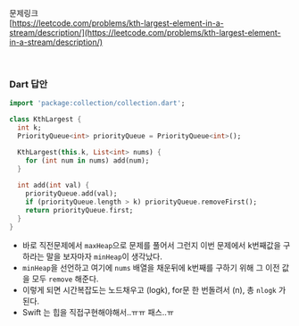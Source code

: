 문제링크<br/>
[https://leetcode.com/problems/kth-largest-element-in-a-stream/description/](https://leetcode.com/problems/kth-largest-element-in-a-stream/description/)


<br/>

### Dart 답안 

```dart
import 'package:collection/collection.dart';

class KthLargest {
  int k;
  PriorityQueue<int> priorityQueue = PriorityQueue<int>();

  KthLargest(this.k, List<int> nums) {
    for (int num in nums) add(num);
  }
  
  int add(int val) {
    priorityQueue.add(val);
    if (priorityQueue.length > k) priorityQueue.removeFirst();
    return priorityQueue.first;
  }
}

```
- 바로 직전문제에서 `maxHeap`으로 문제를 풀어서 그런지 이번 문제에서 k번째값을 구하라는 말을 보자마자 `minHeap`이 생각났다. 
- `minHeap`을 선언하고 여기에 `nums` 배열을 채운뒤에 k번째를 구하기 위해 그 이전 값을 모두 `remove` 해준다.
- 이렇게 되면 시간복잡도는 노드채우고 (logk), for문 한 번돌려서 (n), 총 `nlogk` 가 된다.
- Swift 는 힙을 직접구현해야해서..ㅠㅠ 패스..ㅠ
